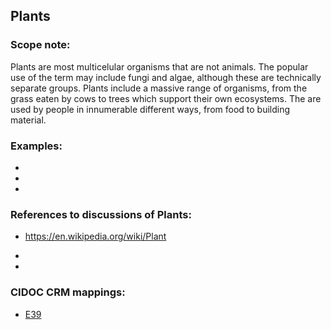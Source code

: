 
## Plants 

###  Scope note: 
Plants are most multicelular organisms that are not animals. The popular use of the term may include fungi and algae, although these are technically separate groups. Plants include a massive range of organisms, from the grass eaten by cows to trees which support their own ecosystems. The are used by people in innumerable different ways, from food to building material.

### Examples: 

* 
* 
* 

### References to discussions of Plants:

* https://en.wikipedia.org/wiki/Plant

* 

* 

### CIDOC CRM mappings: 

* [E39](http://www.cidoc-crm.org/Entity/e39-actor/version-6.1)



